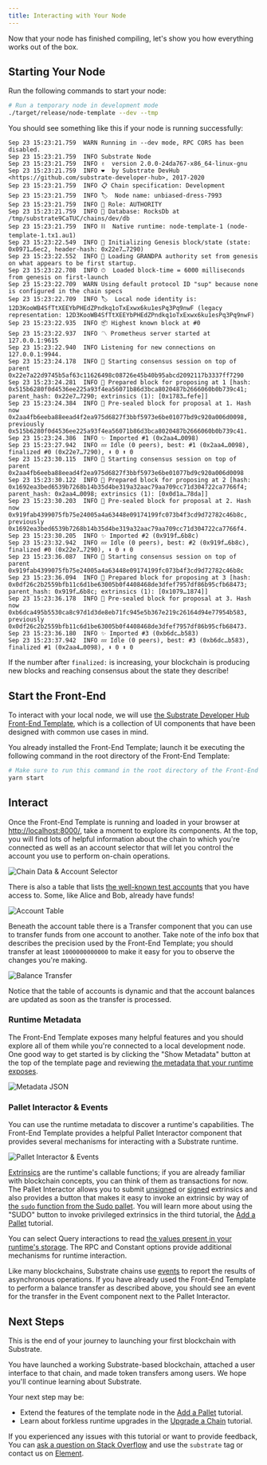 ```yaml
---
title: Interacting with Your Node
---
```


Now that your node has finished compiling, let's show you how everything works out of the box.

## Starting Your Node

Run the following commands to start your node:

```bash
# Run a temporary node in development mode
./target/release/node-template --dev --tmp
```

You should see something like this if your node is running successfully:

```
Sep 23 15:23:21.759  WARN Running in --dev mode, RPC CORS has been disabled.
Sep 23 15:23:21.759  INFO Substrate Node
Sep 23 15:23:21.759  INFO ✌️  version 2.0.0-24da767-x86_64-linux-gnu
Sep 23 15:23:21.759  INFO ❤️  by Substrate DevHub <https://github.com/substrate-developer-hub>, 2017-2020
Sep 23 15:23:21.759  INFO 📋 Chain specification: Development
Sep 23 15:23:21.759  INFO 🏷  Node name: unbiased-dress-7993
Sep 23 15:23:21.759  INFO 👤 Role: AUTHORITY
Sep 23 15:23:21.759  INFO 💾 Database: RocksDb at /tmp/substrate9CaTUC/chains/dev/db
Sep 23 15:23:21.759  INFO ⛓  Native runtime: node-template-1 (node-template-1.tx1.au1)
Sep 23 15:23:22.549  INFO 🔨 Initializing Genesis block/state (state: 0x0971…6ec2, header-hash: 0x22e7…7290)
Sep 23 15:23:22.552  INFO 👴 Loading GRANDPA authority set from genesis on what appears to be first startup.
Sep 23 15:23:22.708  INFO ⏱  Loaded block-time = 6000 milliseconds from genesis on first-launch
Sep 23 15:23:22.709  WARN Using default protocol ID "sup" because none is configured in the chain specs
Sep 23 15:23:22.709  INFO 🏷  Local node identity is: 12D3KooWB4SfTtXEEYbPHEdZPndkq1oTxExwx6ku1esPq3Pq9nwF (legacy representation: 12D3KooWB4SfTtXEEYbPHEdZPndkq1oTxExwx6ku1esPq3Pq9nwF)
Sep 23 15:23:22.935  INFO 📦 Highest known block at #0
Sep 23 15:23:22.937  INFO 〽️ Prometheus server started at 127.0.0.1:9615
Sep 23 15:23:22.940  INFO Listening for new connections on 127.0.0.1:9944.
Sep 23 15:23:24.178  INFO 🙌 Starting consensus session on top of parent 0x22e7a22d9745b5af63c11626498c08726e45b40b95abcd2092117b3337ff7290
Sep 23 15:23:24.281  INFO 🎁 Prepared block for proposing at 1 [hash: 0x515b6280f0d4536ee225a93f4ea56071b86d3bca8020487b2666060b0b739c41; parent_hash: 0x22e7…7290; extrinsics (1): [0x1783…fefe]]
Sep 23 15:23:24.384  INFO 🔖 Pre-sealed block for proposal at 1. Hash now 0x2aa4fb6eeba88eead4f2ea975d6827f3bbf5973e6be01077bd9c920a006d0098, previously 0x515b6280f0d4536ee225a93f4ea56071b86d3bca8020487b2666060b0b739c41.
Sep 23 15:23:24.386  INFO ✨ Imported #1 (0x2aa4…0098)
Sep 23 15:23:27.942  INFO 💤 Idle (0 peers), best: #1 (0x2aa4…0098), finalized #0 (0x22e7…7290), ⬇ 0 ⬆ 0
Sep 23 15:23:30.115  INFO 🙌 Starting consensus session on top of parent 0x2aa4fb6eeba88eead4f2ea975d6827f3bbf5973e6be01077bd9c920a006d0098
Sep 23 15:23:30.122  INFO 🎁 Prepared block for proposing at 2 [hash: 0x1692ea3bed6539b7268b14b35d4be319a32aac79aa709cc71d304722ca7766f4; parent_hash: 0x2aa4…0098; extrinsics (1): [0x0d1a…78da]]
Sep 23 15:23:30.203  INFO 🔖 Pre-sealed block for proposal at 2. Hash now 0x919fab4399075fb75e24005a4a63448e09174199fc073b4f3cd9d72782c46b8c, previously 0x1692ea3bed6539b7268b14b35d4be319a32aac79aa709cc71d304722ca7766f4.
Sep 23 15:23:30.205  INFO ✨ Imported #2 (0x919f…6b8c)
Sep 23 15:23:32.942  INFO 💤 Idle (0 peers), best: #2 (0x919f…6b8c), finalized #0 (0x22e7…7290), ⬇ 0 ⬆ 0
Sep 23 15:23:36.087  INFO 🙌 Starting consensus session on top of parent 0x919fab4399075fb75e24005a4a63448e09174199fc073b4f3cd9d72782c46b8c
Sep 23 15:23:36.094  INFO 🎁 Prepared block for proposing at 3 [hash: 0x0df26c2b2559bfb11c6d1be63005b0f4408468de3dfef7957df86b95cfb68473; parent_hash: 0x919f…6b8c; extrinsics (1): [0x1079…1874]]
Sep 23 15:23:36.178  INFO 🔖 Pre-sealed block for proposal at 3. Hash now 0xb6dca495b5530ca8c97d1d3de8eb71fc945e5b367e219c26164d94e77954b583, previously 0x0df26c2b2559bfb11c6d1be63005b0f4408468de3dfef7957df86b95cfb68473.
Sep 23 15:23:36.180  INFO ✨ Imported #3 (0xb6dc…b583)
Sep 23 15:23:37.942  INFO 💤 Idle (0 peers), best: #3 (0xb6dc…b583), finalized #1 (0x2aa4…0098), ⬇ 0 ⬆ 0
```

If the number after `finalized:` is increasing, your blockchain is producing new blocks and reaching
consensus about the state they describe!

## Start the Front-End

To interact with your local node, we will use
[the Substrate Developer Hub Front-End Template](https://github.com/substrate-developer-hub/substrate-front-end-template),
which is a collection of UI components that have been designed with common use cases in mind.

You already installed the Front-End Template; launch it be executing the following command in the
root directory of the Front-End Template:

```bash
# Make sure to run this command in the root directory of the Front-End Template
yarn start
```

## Interact

Once the Front-End Template is running and loaded in your browser at
[http://localhost:8000/](http://localhost:8000/), take a moment to explore its components. At the
top, you will find lots of helpful information about the chain to which you're connected as well as
an account selector that will let you control the account you use to perform on-chain operations.

![Chain Data & Account Selector](assets/tutorials/first-chain/chain-data.png)

There is also a table that lists
[the well-known test accounts](../../knowledgebase/integrate/subkey#well-known-keys) that you have
access to. Some, like Alice and Bob, already have funds!

![Account Table](assets/tutorials/first-chain/accts-prefunded.png)

Beneath the account table there is a Transfer component that you can use to transfer funds from one
account to another. Take note of the info box that describes the precision used by the Front-End
Template; you should transfer at least `1000000000000` to make it easy for you to observe the
changes you're making.

![Balance Transfer](assets/tutorials/first-chain/apps-transfer.png)

Notice that the table of accounts is dynamic and that the account balances are updated as soon as
the transfer is processed.

### Runtime Metadata

The Front-End Template exposes many helpful features and you should explore all of them while you're
connected to a local development node. One good way to get started is by clicking the "Show
Metadata" button at the top of the template page and reviewing
[the metadata that your runtime exposes](../../knowledgebase/runtime/metadata).

![Metadata JSON](assets/tutorials/first-chain/metadata.png)

### Pallet Interactor & Events

You can use the runtime metadata to discover a runtime's capabilities. The Front-End Template
provides a helpful Pallet Interactor component that provides several mechanisms for interacting with
a Substrate runtime.

![Pallet Interactor & Events](assets/tutorials/first-chain/interactor-events.png)

[Extrinsics](../../knowledgebase/learn-substrate/extrinsics) are the runtime's callable functions;
if you are already familiar with blockchain concepts, you can think of them as transactions for now.
The Pallet Interactor allows you to submit
[unsigned](../../knowledgebase/learn-substrate/extrinsics#unsigned-transactions) or
[signed](../../knowledgebase/learn-substrate/extrinsics#signed-transactions) extrinsics and also
provides a button that makes it easy to invoke an extrinsic by way of
[the `sudo` function from the Sudo pallet](https://substrate.dev/rustdocs/v2.0.0/pallet_sudo/enum.Call.html#variant.sudo).
You will learn more about using the "SUDO" button to invoke privileged extrinsics in the third
tutorial, the [Add a Pallet](../add-a-pallet) tutorial.

You can select Query interactions to read
[the values present in your runtime's storage](../../knowledgebase/runtime/storage). The RPC and
Constant options provide additional mechanisms for runtime interaction.

Like many blockchains, Substrate chains use [events](../../knowledgebase/runtime/events) to report
the results of asynchronous operations. If you have already used the Front-End Template to perform a
balance transfer as described above, you should see an event for the transfer in the Event component
next to the Pallet Interactor.

## Next Steps

This is the end of your journey to launching your first blockchain with Substrate.

You have launched a working Substrate-based blockchain, attached a user interface to that chain, and
made token transfers among users. We hope you'll continue learning about Substrate.

Your next step may be:

- Extend the features of the template node in the [Add a Pallet](../add-a-pallet) tutorial.
- Learn about forkless runtime upgrades in the [Upgrade a Chain](../upgrade-a-chain) tutorial.

If you experienced any issues with this tutorial or want to provide feedback, You can
[ask a question on Stack Overflow](https://stackoverflow.com/questions/tagged/substrate) and use the
`substrate` tag or contact us on
[Element](https://app.element.io/#/room/!HzySYSaIhtyWrwiwEV:matrix.org).
